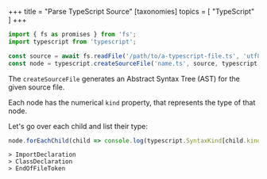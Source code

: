 +++
title = "Parse TypeScript Source"
[taxonomies]
topics = [ "TypeScript" ]
+++

```ts
import { fs as promises } from 'fs';
import typescript from 'typescript';

const source = await fs.readFile('/path/to/a-typescript-file.ts', 'utf8'),
const node = typescript.createSourceFile('name.ts', source, typescript.ScriptTarget.Latest);
```

The `createSourceFile` generates an Abstract Syntax Tree (AST) for the given source file.

Each node has the numerical `kind` property, that represents the type of that node.

Let's go over each child and list their type:

```ts
node.forEachChild(child => console.log(typescript.SyntaxKind[child.kind]))
```
```
> ImportDeclaration
> ClassDeclaration
> EndOfFileToken
```

